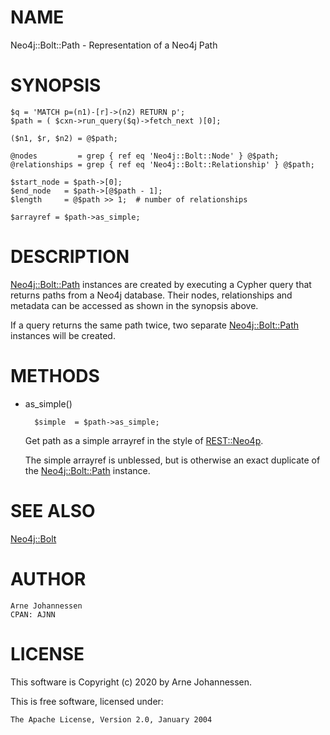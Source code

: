 # NAME

Neo4j::Bolt::Path - Representation of a Neo4j Path

# SYNOPSIS

    $q = 'MATCH p=(n1)-[r]->(n2) RETURN p';
    $path = ( $cxn->run_query($q)->fetch_next )[0];
    
    ($n1, $r, $n2) = @$path;
    
    @nodes         = grep { ref eq 'Neo4j::Bolt::Node' } @$path;
    @relationships = grep { ref eq 'Neo4j::Bolt::Relationship' } @$path;
    
    $start_node = $path->[0];
    $end_node   = $path->[@$path - 1];
    $length     = @$path >> 1;  # number of relationships
    
    $arrayref = $path->as_simple;

# DESCRIPTION

[Neo4j::Bolt::Path](/lib/Neo4j/Bolt/Path.md) instances are created by executing
a Cypher query that returns paths from a Neo4j database.
Their nodes, relationships and metadata can be accessed
as shown in the synopsis above.

If a query returns the same path twice, two separate
[Neo4j::Bolt::Path](/lib/Neo4j/Bolt/Path.md) instances will be created.

# METHODS

- as\_simple()

        $simple  = $path->as_simple;

    Get path as a simple arrayref in the style of [REST::Neo4p](https://metacpan.org/pod/REST::Neo4p).

    The simple arrayref is unblessed, but is otherwise an exact duplicate
    of the [Neo4j::Bolt::Path](/lib/Neo4j/Bolt/Path.md) instance.

# SEE ALSO

[Neo4j::Bolt](/lib/Neo4j/Bolt.md)

# AUTHOR

    Arne Johannessen
    CPAN: AJNN

# LICENSE

This software is Copyright (c) 2020 by Arne Johannessen.

This is free software, licensed under:

    The Apache License, Version 2.0, January 2004
